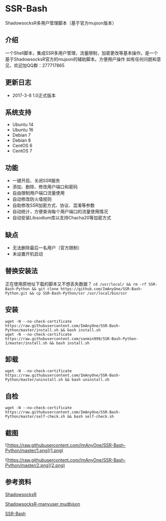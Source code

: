 # SSR-Bash #
ShadowsocksR多用户管理脚本（基于官方mujson版本）

## 介绍 ##
一个Shell脚本，集成SSR多用户管理，流量限制，加密更改等基本操作。是一个基于ShadowsocksR官方的mujson的辅助脚本。方便用户操作
如有任何问题和意见，欢迎加QQ群：277717865

## 更新日志 ##
- 2017-3-8 1.0正式版本

## 系统支持 ##
* Ubuntu 14
* Ubuntu 16
* Debian 7
* Debian 8
* CentOS 6
* CentOS 7

## 功能 ##
- 一键开启、关闭SSR服务
- 添加、删除、修改用户端口和密码
- 自由限制用户端口流量使用
- 自动修改防火墙规则
- 自助修改SSR加密方式、协议、混淆等参数
- 自动统计，方便查询每个用户端口的流量使用情况
- 自动安装Libsodium库以支持Chacha20等加密方式

## 缺点 ##
- 无法删除最后一名用户（官方限制）
- 未设置开机启动

## 替换安装法
正在使用原地址下载的脚本又不想丢失数据？
`cd /usr/local/ && rm -rf SSR-Bash-Python && git clone https://github.com/ImAnyOne/SSR-Bash-Python.git && cp SSR-Bash-Python/ssr /usr/local/bin/ssr`

## 安装 ##
    wget -N --no-check-certificate https://raw.githubusercontent.com/ImAnyOne/SSR-Bash-Python/master/install.sh && bash install.sh
    wget -N --no-check-certificate https://raw.githubusercontent.com/sanmin999/SSR-Bash-Python-1/master/install.sh && bash install.sh
## 卸载 ##
    wget -N --no-check-certificate https://raw.githubusercontent.com/ImAnyOne/SSR-Bash-Python/master/uninstall.sh && bash uninstall.sh
    
## 自检 ##
    wget -N --no-check-certificate https://raw.githubusercontent.com/ImAnyOne/SSR-Bash-Python/master/self-check.sh && bash self-check.sh

## 截图 ##
![https://raw.githubusercontent.com/ImAnyOne/SSR-Bash-Python/master/1.png](1.png)

![https://raw.githubusercontent.com/ImAnyOne/SSR-Bash-Python/master/2.png](2.png)

## 参考资料 ##
[ShadowsocksR](https://github.com/FunctionClub/shadowsocksr)

[ShadowsocksR-manyuser mudbjson](https://github.com/breakwa11/shadowsocks-rss/wiki/Server-Setup(manyuser-with-mudbjson))

[SSR-Bash](https://github.com/FunctionClub/SSR-Bash)
